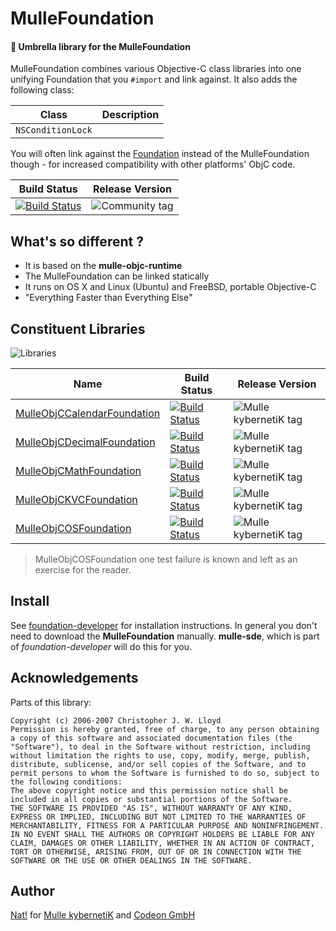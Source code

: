 # MulleFoundation

#### 💍 Umbrella library for the MulleFoundation

MulleFoundation combines various Objective-C class libraries into one unifying
Foundation that you `#import` and link against. It also adds the following
class:

Class             | Description
------------------|-----------
`NSConditionLock` |


You will often link against the [Foundation](//github.com/MulleFoundation)
instead of the MulleFoundation though - for increased compatibility
with other platforms' ObjC code.


Build Status | Release Version
-------------|-----------------------------------
[![Build Status](https://travis-ci.org/MulleFoundation/MulleFoundation.svg)](https://travis-ci.org/MulleFoundation/MulleFoundation) | ![Community tag](https://img.shields.io/github/tag/MulleFoundation/MulleFoundation.svg)


## What's so different ?

* It is based on the **mulle-objc-runtime**
* The MulleFoundation can be linked statically
* It runs on OS X and Linux (Ubuntu) and FreeBSD, portable Objective-C
* "Everything Faster than Everything Else"


## Constituent Libraries

![Libraries](https://raw.githubusercontent.com/mulle-objc/MulleFoundation/release/dox/MulleFoundation-dependencies.png)

  Name         | Build Status | Release Version
---------------|--------------|---------------------------------
[MulleObjCCalendarFoundation](//github.com/MulleFoundation/MulleObjCCalendarFoundation)  | [![Build Status](https://travis-ci.org/MulleFoundation/MulleObjCCalendarFoundation.svg?branch=release)](https://travis-ci.org/MulleFoundation/MulleObjCCalendarFoundation) | ![Mulle kybernetiK tag](https://img.shields.io/github/tag/MulleFoundation/MulleObjCCalendarFoundation.svg)
[MulleObjCDecimalFoundation](//github.com/MulleFoundation/MulleObjCDecimalFoundation)  | [![Build Status](https://travis-ci.org/MulleFoundation/MulleObjCCalendarFoundation.svg?branch=release)](https://travis-ci.org/MulleFoundation/MulleObjCDecimalFoundation) | ![Mulle kybernetiK tag](https://img.shields.io/github/tag/MulleFoundation/MulleObjCDecimalFoundation.svg)
[MulleObjCMathFoundation](//github.com/MulleFoundation/MulleObjCMathFoundation) | [![Build Status](https://travis-ci.org/MulleFoundation/MulleObjCMathFoundation.svg?branch=release)](https://travis-ci.org/MulleFoundation/MulleObjCMathFoundation) | ![Mulle kybernetiK tag](https://img.shields.io/github/tag/MulleFoundation/MulleObjCMathFoundation.svg)
[MulleObjCKVCFoundation](//github.com/MulleFoundation/MulleObjCKVCFoundation) | [![Build Status](https://travis-ci.org/MulleFoundation/MulleObjCKVCFoundation.svg?branch=release)](https://travis-ci.org/MulleFoundation/MulleObjCKVCFoundation) | ![Mulle kybernetiK tag](https://img.shields.io/github/tag/MulleFoundation/MulleObjCKVCFoundation.svg)
[MulleObjCOSFoundation](//github.com/MulleFoundation/MulleObjCOSFoundation) | [![Build Status](https://travis-ci.org/MulleFoundation/MulleObjCOSFoundation.svg?branch=release)](https://travis-ci.org/MulleFoundation/MulleObjCOSFoundation) | ![Mulle kybernetiK tag](https://img.shields.io/github/tag/MulleFoundation/MulleObjCOSFoundation.svg)

> MulleObjCOSFoundation one test failure is known and left
> as an exercise for the reader.

## Install

See [foundation-developer](//github.com/mulle-objc/foundation-developer)
for installation instructions. In general you don't need to download the
**MulleFoundation** manually. **mulle-sde**, which is part of
*foundation-developer* will do this for you.


## Acknowledgements

Parts of this library:

```
Copyright (c) 2006-2007 Christopher J. W. Lloyd
Permission is hereby granted, free of charge, to any person obtaining a copy of this software and associated documentation files (the "Software"), to deal in the Software without restriction, including without limitation the rights to use, copy, modify, merge, publish, distribute, sublicense, and/or sell copies of the Software, and to permit persons to whom the Software is furnished to do so, subject to the following conditions:
The above copyright notice and this permission notice shall be included in all copies or substantial portions of the Software.
THE SOFTWARE IS PROVIDED "AS IS", WITHOUT WARRANTY OF ANY KIND, EXPRESS OR IMPLIED, INCLUDING BUT NOT LIMITED TO THE WARRANTIES OF MERCHANTABILITY, FITNESS FOR A PARTICULAR PURPOSE AND NONINFRINGEMENT. IN NO EVENT SHALL THE AUTHORS OR COPYRIGHT HOLDERS BE LIABLE FOR ANY CLAIM, DAMAGES OR OTHER LIABILITY, WHETHER IN AN ACTION OF CONTRACT, TORT OR OTHERWISE, ARISING FROM, OUT OF OR IN CONNECTION WITH THE SOFTWARE OR THE USE OR OTHER DEALINGS IN THE SOFTWARE.
```


## Author

[Nat!](//www.mulle-kybernetik.com/weblog) for
[Mulle kybernetiK](//www.mulle-kybernetik.com) and
[Codeon GmbH](//www.codeon.de)
